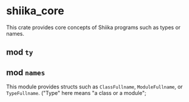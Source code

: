 # shiika_core

This crate provides core concepts of Shiika programs such as types or names.

## mod `ty`

## mod `names`

This module provides structs such as `ClassFullname`, `ModuleFullname`, or `TypeFullname`.
("Type" here means "a class or a module"; 
